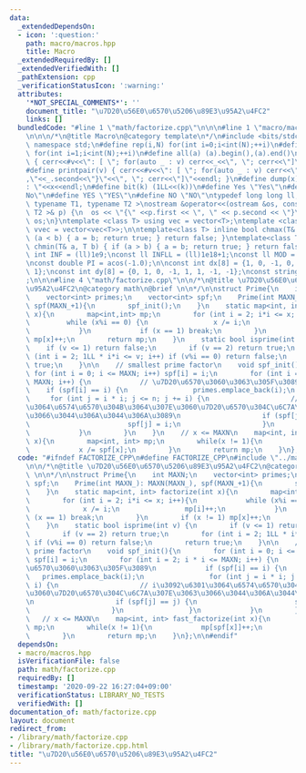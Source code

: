 ```yaml
---
data:
  _extendedDependsOn:
  - icon: ':question:'
    path: macro/macros.hpp
    title: Macro
  _extendedRequiredBy: []
  _extendedVerifiedWith: []
  _pathExtension: cpp
  _verificationStatusIcon: ':warning:'
  attributes:
    '*NOT_SPECIAL_COMMENTS*': ''
    document_title: "\u7D20\u56E0\u6570\u5206\u89E3\u95A2\u4FC2"
    links: []
  bundledCode: "#line 1 \"math/factorize.cpp\"\n\n\n#line 1 \"macro/macros.hpp\"\n\
    \n\n\n/*\n@title Macro\n@category template\n*/\n#include <bits/stdc++.h>\nusing\
    \ namespace std;\n#define rep(i,N) for(int i=0;i<int(N);++i)\n#define rep1(i,N)\
    \ for(int i=1;i<int(N);++i)\n#define all(a) (a).begin(),(a).end()\n#define print(v)\
    \ { cerr<<#v<<\": [ \"; for(auto _ : v) cerr<<_<<\", \"; cerr<<\"]\"<<endl; }\n\
    #define printpair(v) { cerr<<#v<<\": [ \"; for(auto _ : v) cerr<<\"{\"<<_.first<<\"\
    ,\"<<_.second<<\"}\"<<\", \"; cerr<<\"]\"<<endl; }\n#define dump(x) cerr<<#x<<\"\
    : \"<<x<<endl;\n#define bit(k) (1LL<<(k))\n#define Yes \"Yes\"\n#define No \"\
    No\"\n#define YES \"YES\"\n#define NO \"NO\"\ntypedef long long ll;\n\ntemplate<\
    \ typename T1, typename T2 >\nostream &operator<<(ostream &os, const pair< T1,\
    \ T2 >& p) {\n  os << \"{\" <<p.first << \", \" << p.second << \"}\";\n  return\
    \ os;\n}\ntemplate <class T> using vec = vector<T>;\ntemplate <class T> using\
    \ vvec = vector<vec<T>>;\n\ntemplate<class T> inline bool chmax(T& a, T b) { if\
    \ (a < b) { a = b; return true; } return false; }\ntemplate<class T> inline bool\
    \ chmin(T& a, T b) { if (a > b) { a = b; return true; } return false; }\n\nconst\
    \ int INF = (ll)1e9;\nconst ll INFLL = (ll)1e18+1;\nconst ll MOD = (ll)1e9+7;\n\
    \nconst double PI = acos(-1.0);\n\nconst int dx[8] = {1, 0, -1, 0, 1, -1, -1,\
    \ 1};\nconst int dy[8] = {0, 1, 0, -1, 1, 1, -1, -1};\nconst string dir = \"DRUL\"\
    ;\n\n\n#line 4 \"math/factorize.cpp\"\n\n/*\n@title \u7D20\u56E0\u6570\u5206\u89E3\
    \u95A2\u4FC2\n@category math\n@brief \n\n*/\n\nstruct Prime{\n    int MAXN;\n\
    \    vector<int> primes;\n    vector<int> spf;\n    Prime(int MAXN_): MAXN(MAXN_),\
    \ spf(MAXN_+1){\n        spf_init();\n    }\n    static map<int, int> factorize(int\
    \ x){\n        map<int,int> mp;\n        for (int i = 2; i*i <= x; i++){\n   \
    \         while (x%i == 0) {\n                x /= i;\n                mp[i]++;\n\
    \            }\n            if (x == 1) break;\n        }\n        if (x != 1)\
    \ mp[x]++;\n        return mp;\n    }\n    static bool isprime(int v) {\n    \
    \    if (v <= 1) return false;\n        if (v == 2) return true;\n        for\
    \ (int i = 2; 1LL * i*i <= v; i++) if (v%i == 0) return false;\n        return\
    \ true;\n    }\n\n    // smallest prime factor\n    void spf_init(){\n       \
    \ for (int i = 0; i <= MAXN; i++) spf[i] = i;\n        for (int i = 2; i * i <=\
    \ MAXN; i++) {\n            // \u7D20\u6570\u3060\u3063\u305F\u3089\n        \
    \    if (spf[i] == i) {\n                primes.emplace_back(i);\n           \
    \     for (int j = i * i; j <= n; j += i) {\n                    // i\u3092\u6301\
    \u3064\u6574\u6570\u304B\u3064\u307E\u3060\u7D20\u6570\u304C\u6C7A\u307E\u3063\
    \u3066\u3044\u306A\u3044\u306A\u3089\n                    if (spf[j] == j) {\n\
    \                        spf[j] = i;\n                    }\n                }\n\
    \            }\n        }\n    }\n    // x <= MAXN\n    map<int, int> fast_factorize(int\
    \ x){\n        map<int, int> mp;\n        while(x != 1){\n            mp[spf[x]]++;\n\
    \            x /= spf[x];\n        }\n        return mp;\n    }\n};\n\n\n"
  code: "#ifndef FACTORIZE_CPP\n#define FACTORIZE_CPP\n#include \"../macro/macros.hpp\"\
    \n\n/*\n@title \u7D20\u56E0\u6570\u5206\u89E3\u95A2\u4FC2\n@category math\n@brief\
    \ \n\n*/\n\nstruct Prime{\n    int MAXN;\n    vector<int> primes;\n    vector<int>\
    \ spf;\n    Prime(int MAXN_): MAXN(MAXN_), spf(MAXN_+1){\n        spf_init();\n\
    \    }\n    static map<int, int> factorize(int x){\n        map<int,int> mp;\n\
    \        for (int i = 2; i*i <= x; i++){\n            while (x%i == 0) {\n   \
    \             x /= i;\n                mp[i]++;\n            }\n            if\
    \ (x == 1) break;\n        }\n        if (x != 1) mp[x]++;\n        return mp;\n\
    \    }\n    static bool isprime(int v) {\n        if (v <= 1) return false;\n\
    \        if (v == 2) return true;\n        for (int i = 2; 1LL * i*i <= v; i++)\
    \ if (v%i == 0) return false;\n        return true;\n    }\n\n    // smallest\
    \ prime factor\n    void spf_init(){\n        for (int i = 0; i <= MAXN; i++)\
    \ spf[i] = i;\n        for (int i = 2; i * i <= MAXN; i++) {\n            // \u7D20\
    \u6570\u3060\u3063\u305F\u3089\n            if (spf[i] == i) {\n             \
    \   primes.emplace_back(i);\n                for (int j = i * i; j <= n; j +=\
    \ i) {\n                    // i\u3092\u6301\u3064\u6574\u6570\u304B\u3064\u307E\
    \u3060\u7D20\u6570\u304C\u6C7A\u307E\u3063\u3066\u3044\u306A\u3044\u306A\u3089\
    \n                    if (spf[j] == j) {\n                        spf[j] = i;\n\
    \                    }\n                }\n            }\n        }\n    }\n \
    \   // x <= MAXN\n    map<int, int> fast_factorize(int x){\n        map<int, int>\
    \ mp;\n        while(x != 1){\n            mp[spf[x]]++;\n            x /= spf[x];\n\
    \        }\n        return mp;\n    }\n};\n\n#endif"
  dependsOn:
  - macro/macros.hpp
  isVerificationFile: false
  path: math/factorize.cpp
  requiredBy: []
  timestamp: '2020-09-22 16:27:04+09:00'
  verificationStatus: LIBRARY_NO_TESTS
  verifiedWith: []
documentation_of: math/factorize.cpp
layout: document
redirect_from:
- /library/math/factorize.cpp
- /library/math/factorize.cpp.html
title: "\u7D20\u56E0\u6570\u5206\u89E3\u95A2\u4FC2"
---
```

